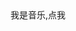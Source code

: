 <!DOCTYPE html>
<html lang="zh-cn">
<head>
	<meta charset="utf-8">
	<title>小小的世界</title>
</head>
<body>
	<div class="play">我是音乐,点我</div>
	<audio src="qby.mp3" id="myMusic"></audio>
	<script >
		var btn = document.getElementsByClassName("play")[0];
		var myMusic = document.getElementsById("myMusic");
		var onOff=true;
        btn.onclick = function();{
        	if (onOff) 
        	{
        		myMusic.play();
        		onOff=false;
        	}
        	else{
        		myMusic.pause();
        		onOff=true;
        	}
        	
        }
	</script>
	<h1>哇哈哈哈，俺是1.0</h1>
	<p>想必你已经见过俺滴弟弟2.0了吧</p>
	<p>按走的小清新风格，简约，内敛，沉静，大道至简</p>
	<h1>俺滴任务</h1>
	<p>那就是</p>
<p>求指教，俺这种音乐播不了（哭）是Js不对吗</p>
<img src="cuo.jpg">
<h3>超级建议点赞，看看会发生啥！！！！</h3>
<p>可以多点几次哦</p>
<table>
	<td id="control"><img src="zan.bmp"></td>
	<td><img src="bi.bmp"></td>
	<td><img src="xing.bmp"> </td>

</table>
<buttom onclick=myFuction()><img  src="zan.bmp"></buttom>
	    <script>
	        function myFuction(){
	            alert("谢谢屏幕前的大帅哥和大漂亮")
	        }
	    </script>
</body>
</html>
